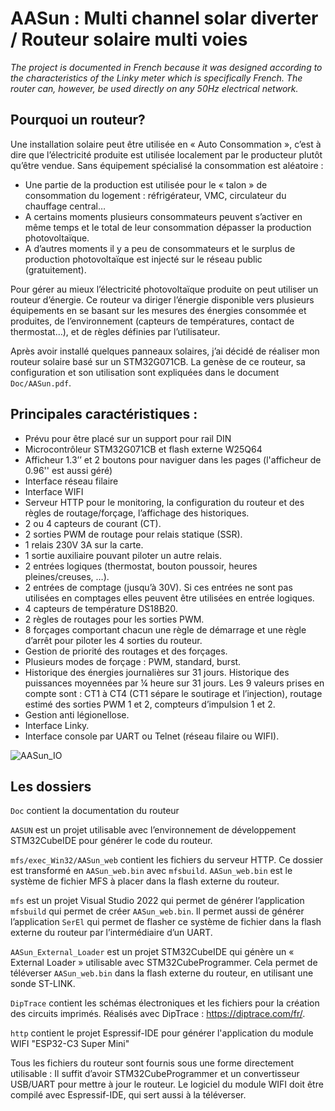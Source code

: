 # AASun : Multi channel solar diverter / Routeur solaire multi voies

_The project is documented in French because it was designed according to the characteristics of the Linky meter which is specifically French. The router can, however, be used directly on any 50Hz electrical network._

## Pourquoi un routeur?
Une installation solaire peut être utilisée en « Auto Consommation », c’est à dire que l’électricité produite est utilisée localement par le producteur plutôt qu’être vendue.
Sans équipement spécialisé la consommation est aléatoire :
- Une partie de la production est utilisée pour le « talon » de consommation du logement : réfrigérateur, VMC, circulateur du chauffage central…
- A certains moments plusieurs consommateurs peuvent s’activer en même temps et le total de leur consommation dépasser la production photovoltaïque.
- A d’autres moments il y a peu de consommateurs et le surplus de production photovoltaïque est injecté sur le réseau public (gratuitement).

Pour gérer au mieux l’électricité photovoltaïque produite on peut utiliser un routeur d’énergie. Ce routeur va diriger l’énergie disponible vers plusieurs équipements en se basant sur les mesures des énergies consommée et produites, de l’environnement (capteurs de températures, contact de thermostat…), et de règles définies par l’utilisateur.

Après avoir installé quelques panneaux solaires, j’ai décidé de réaliser mon routeur solaire basé sur un STM32G071CB.
La genèse de ce routeur, sa configuration et son utilisation sont expliquées dans le document `Doc/AASun.pdf`.

## Principales caractéristiques :
-	Prévu pour être placé sur un support pour rail DIN
-	Microcontrôleur STM32G071CB et flash externe W25Q64
-	Afficheur 1.3’’ et 2 boutons pour naviguer dans les pages (l'afficheur de 0.96'' est aussi géré)
-	Interface réseau filaire
-	Interface WIFI
-	Serveur HTTP pour le monitoring, la configuration du routeur et des règles de routage/forçage, l’affichage des historiques.
-	2 ou 4 capteurs de courant (CT).
-	2 sorties PWM de routage pour relais statique (SSR).
-	1 relais 230V 3A sur la carte.
-	1 sortie auxiliaire pouvant piloter un autre relais.
-	2 entrées logiques (thermostat, bouton poussoir, heures pleines/creuses, …).
-	2 entrées de comptage (jusqu’à 30V). Si ces entrées ne sont pas utilisées en comptages elles peuvent être utilisées en entrée logiques.
-	4 capteurs de température DS18B20.
-	2 règles de routages pour les sorties PWM.
-	8 forçages comportant chacun une règle de démarrage et une règle d’arrêt pour piloter les 4 sorties du routeur.
-	Gestion de priorité des routages et des forçages.
-	Plusieurs modes de forçage : PWM, standard, burst.
-	Historique des énergies journalières sur 31 jours. Historique des puissances moyennées par ¼ heure sur 31 jours. Les 9 valeurs prises en compte sont : CT1 à CT4 (CT1 sépare le soutirage et l’injection),  routage estimé des sorties PWM 1 et 2, compteurs d’impulsion 1 et 2.
-	Gestion anti légionellose.
-	Interface Linky.
-	Interface console par UART ou Telnet (réseau filaire ou WIFI).

![AASun_IO](https://github.com/Nikitarc/AASun/assets/101801098/16495067-dde8-47d1-9afe-b8b53f5aedf1)


## Les dossiers
`Doc` contient la documentation du routeur

`AASUN` est un projet utilisable avec l’environnement de développement STM32CubeIDE pour générer le code du routeur.

`mfs/exec_Win32/AASun_web` contient les fichiers du serveur HTTP. Ce dossier est transformé en `AASun_web.bin` avec `mfsbuild`. `AASun_web.bin` est le système de fichier MFS à placer dans la flash externe du routeur.

`mfs` est un projet Visual Studio 2022 qui permet de générer l’application `mfsbuild` qui permet de créer `AASun_web.bin`. Il permet aussi de générer l’application `SerEl` qui permet de flasher ce système de fichier dans la flash externe du routeur par l’intermédiaire d’un UART.

`AASun_External_Loader` est un projet STM32CubeIDE qui génère un « External Loader » utilisable avec STM32CubeProgrammer. Cela permet de téléverser `AASun_web.bin` dans la flash externe du routeur, en utilisant une sonde ST-LINK.

`DipTrace` contient les schémas électroniques et les fichiers pour la création des circuits imprimés. Réalisés avec DipTrace : https://diptrace.com/fr/.

`http` contient le projet Espressif-IDE pour générer l'application du module WIFI "ESP32-C3 Super Mini"

Tous les fichiers du routeur sont fournis sous une forme directement utilisable : Il suffit d’avoir STM32CubeProgrammer et un convertisseur USB/UART pour mettre à jour le routeur.
Le logiciel du module WIFI doit être compilé avec Espressif-IDE, qui sert aussi à la téléverser.
